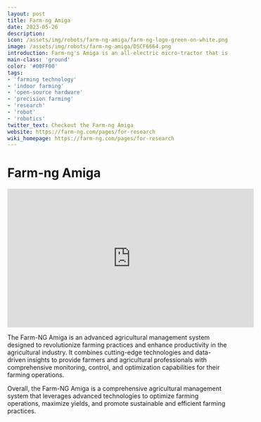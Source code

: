 ```yaml
---
layout: post
title: Farm-ng Amiga
date: 2023-05-26
description:
icon: /assets/img/robots/farm-ng-amiga/farm-ng-logo-green-on-white.png
image: /assets/img/robots/farm-ng-amiga/DSCF6664.png
introduction: Farm-ng's Amiga is an all-electric micro-tractor that is easy to adapt to any farm's cropping systems. The Amiga allows growers to easily and repeatedly implement cultural practices, profitably, while reducing manual labor, maintenance and fuel costs.
main-class: 'ground'
color: '#00FF00'
tags:
- 'farming technology'
- 'indoor farming'
- 'open-source hardware'
- 'precision farming'
- 'research'
- 'robot'
- 'robotics'
twitter_text: Checkout the Farm-ng Amiga
website: https://farm-ng.com/pages/for-research
wiki_homepage: https://farm-ng.com/pages/for-research
---
```


# Farm-ng Amiga

<iframe width="560" height="315" src="https://www.youtube.com/embed/DU8MGAbr1VM" title="YouTube video player" frameborder="0" allow="accelerometer; autoplay; clipboard-write; encrypted-media; gyroscope; picture-in-picture; web-share" allowfullscreen></iframe>

The Farm-NG Amiga is an advanced agricultural management system designed to revolutionize farming practices and enhance productivity in the agricultural industry. It combines cutting-edge technologies and data-driven insights to provide farmers and agricultural professionals with comprehensive monitoring, control, and optimization capabilities for their farming operations.

Overall, the Farm-NG Amiga is a comprehensive agricultural management system that leverages advanced technologies to optimize farming operations, maximize yields, and promote sustainable and efficient farming practices.